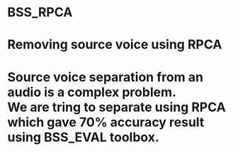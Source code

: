 # BSS_RPCA
<h1>Removing source voice using RPCA<h1>
 Source voice separation from an audio is a complex problem.
</br> We are tring to separate using RPCA which gave 70% accuracy result using BSS_EVAL toolbox.


